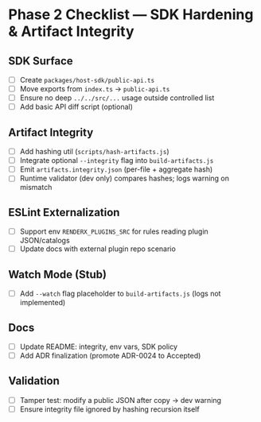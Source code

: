 # Phase 2 Checklist — SDK Hardening & Artifact Integrity

## SDK Surface
- [ ] Create `packages/host-sdk/public-api.ts`
- [ ] Move exports from `index.ts` -> `public-api.ts`
- [ ] Ensure no deep `../../src/...` usage outside controlled list
- [ ] Add basic API diff script (optional)

## Artifact Integrity
- [ ] Add hashing util (`scripts/hash-artifacts.js`)
- [ ] Integrate optional `--integrity` flag into `build-artifacts.js`
- [ ] Emit `artifacts.integrity.json` (per-file + aggregate hash)
- [ ] Runtime validator (dev only) compares hashes; logs warning on mismatch

## ESLint Externalization
- [ ] Support env `RENDERX_PLUGINS_SRC` for rules reading plugin JSON/catalogs
- [ ] Update docs with external plugin repo scenario

## Watch Mode (Stub)
- [ ] Add `--watch` flag placeholder to `build-artifacts.js` (logs not implemented)

## Docs
- [ ] Update README: integrity, env vars, SDK policy
- [ ] Add ADR finalization (promote ADR-0024 to Accepted)

## Validation
- [ ] Tamper test: modify a public JSON after copy → dev warning
- [ ] Ensure integrity file ignored by hashing recursion itself
